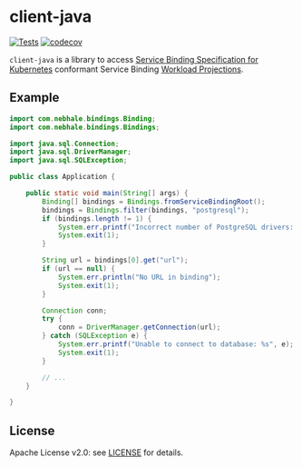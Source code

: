 # client-java

[![Tests](https://github.com/nebhale/client-java/workflows/Tests/badge.svg?branch=main)](https://github.com/nebhale/client-java/actions/workflows/tests.yaml)
[![codecov](https://codecov.io/gh/nebhale/client-java/branch/main/graph/badge.svg)](https://codecov.io/gh/nebhale/client-java)

`client-java` is a library to access [Service Binding Specification for Kubernetes](https://k8s-service-bindings.github.io/spec/) conformant Service Binding [Workload Projections](https://k8s-service-bindings.github.io/spec/#workload-projection).

## Example

```java
import com.nebhale.bindings.Binding;
import com.nebhale.bindings.Bindings;

import java.sql.Connection;
import java.sql.DriverManager;
import java.sql.SQLException;

public class Application {

    public static void main(String[] args) {
        Binding[] bindings = Bindings.fromServiceBindingRoot();
        bindings = Bindings.filter(bindings, "postgresql");
        if (bindings.length != 1) {
            System.err.printf("Incorrect number of PostgreSQL drivers: %d\n", bindings.length);
            System.exit(1);
        }

        String url = bindings[0].get("url");
        if (url == null) {
            System.err.println("No URL in binding");
            System.exit(1);
        }

        Connection conn;
        try {
            conn = DriverManager.getConnection(url);
        } catch (SQLException e) {
            System.err.printf("Unable to connect to database: %s", e);
            System.exit(1);
        }

        // ...
    }

}
```

## License

Apache License v2.0: see [LICENSE](./LICENSE) for details.
